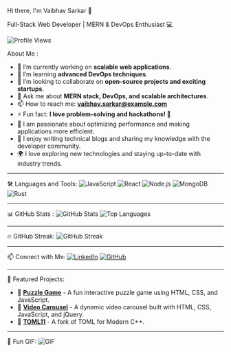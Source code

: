 Hi there, I'm Vaibhav Sarkar 👋

Full-Stack Web Developer | MERN & DevOps Enthusiast 💻

![Profile Views](https://komarev.com/ghpvc/?username=DeveloperVaibhav1&label=Profile%20views&color=blue)

About Me :
- 🔭 I’m currently working on **scalable web applications**.
- 🌱 I’m learning **advanced DevOps techniques**.
- 👯 I’m looking to collaborate on **open-source projects and exciting startups**.
- 💬 Ask me about **MERN stack, DevOps, and scalable architectures**.
- 📫 How to reach me: **vaibhav.sarkar@example.com**
- ⚡ Fun fact: **I love problem-solving and hackathons! 🚀**
- 🎯 I am passionate about optimizing performance and making applications more efficient.
- 📜 I enjoy writing technical blogs and sharing my knowledge with the developer community.
- 🌍 I love exploring new technologies and staying up-to-date with industry trends.

---

🛠️ Languages and Tools:
![JavaScript](https://img.shields.io/badge/JavaScript-323330?style=for-the-badge&logo=javascript&logoColor=F7DF1E)
![React](https://img.shields.io/badge/React-20232A?style=for-the-badge&logo=react&logoColor=61DAFB)
![Node.js](https://img.shields.io/badge/Node.js-43853D?style=for-the-badge&logo=node.js&logoColor=white)
![MongoDB](https://img.shields.io/badge/MongoDB-4EA94B?style=for-the-badge&logo=mongodb&logoColor=white)
![Rust](https://img.shields.io/badge/Rust-000000?style=for-the-badge&logo=rust&logoColor=white)

---

📊 GitHub Stats :
![GitHub Stats](https://github-readme-stats.vercel.app/api?username=DeveloperVaibhav1&show_icons=true&theme=dark)
![Top Languages](https://github-readme-stats.vercel.app/api/top-langs/?username=DeveloperVaibhav1&layout=compact&theme=dark)

---

🔥 GitHub Streak:
![GitHub Streak](https://github-readme-streak-stats.herokuapp.com/?user=DeveloperVaibhav1&theme=dark)

---

📫 Connect with Me:
[![LinkedIn](https://img.shields.io/badge/LinkedIn-%230077B5.svg?&style=for-the-badge&logo=linkedin&logoColor=white)](https://linkedin.com/in/vaibhav-sarkar-87181027b)
[![GitHub](https://img.shields.io/badge/GitHub-%23181717.svg?&style=for-the-badge&logo=github&logoColor=white)](https://github.com/DeveloperVaibhav1)

---

🌟 Featured Projects:
- 🧩 **[Puzzle Game](https://github.com/DeveloperVaibhav1/puzzle_game)** - A fun interactive puzzle game using HTML, CSS, and JavaScript.
- 🎥 **[Video Carousel](https://github.com/DeveloperVaibhav1/Video_Carousel_1)** - A dynamic video carousel built with HTML, CSS, JavaScript, and jQuery.
- 📜 **[TOML11](https://github.com/DeveloperVaibhav1/toml11)** - A fork of TOML for Modern C++.

---

🎉 Fun GIF:
![GIF](https://media.giphy.com/media/26AHONQ79FdWZhAI0/giphy.gif)
